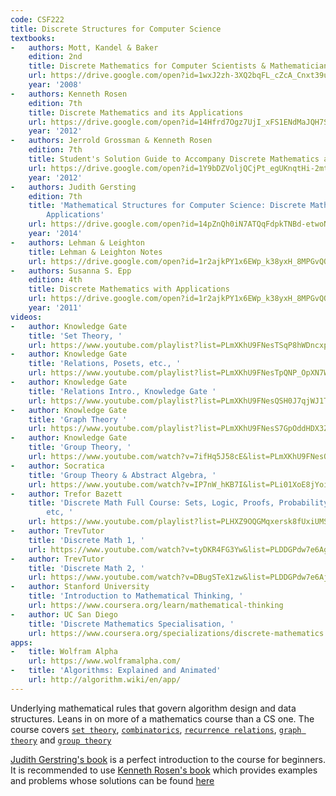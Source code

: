 ```yaml
---
code: CSF222
title: Discrete Structures for Computer Science
textbooks:
-   authors: Mott, Kandel & Baker
    edition: 2nd
    title: Discrete Mathematics for Computer Scientists & Mathematicians
    url: https://drive.google.com/open?id=1wxJ2zh-3XQ2bqFL_cZcA_Cnxt39ulyNM
    year: '2008'
-   authors: Kenneth Rosen
    edition: 7th
    title: Discrete Mathematics and its Applications
    url: https://drive.google.com/open?id=14Hfrd7Ogz7UjI_xFS1ENdMaJQH7STmLb
    year: '2012'
-   authors: Jerrold Grossman & Kenneth Rosen
    edition: 7th
    title: Student's Solution Guide to Accompany Discrete Mathematics and its Applications
    url: https://drive.google.com/open?id=1Y9bDZVoljQCjPt_egUKnqtHi-2mtTY5x
    year: '2012'
-   authors: Judith Gersting
    edition: 7th
    title: 'Mathematical Structures for Computer Science: Discrete Mathematics & its
        Applications'
    url: https://drive.google.com/open?id=14pZnQh0iN7ATQqFdpkTNBd-etwoNzdOY
    year: '2014'
-   authors: Lehman & Leighton
    title: Lehman & Leighton Notes
    url: https://drive.google.com/open?id=1r2ajkPY1x6EWp_k38yxH_8MPGvQOUocO
-   authors: Susanna S. Epp
    edition: 4th
    title: Discrete Mathematics with Applications
    url: https://drive.google.com/open?id=1r2ajkPY1x6EWp_k38yxH_8MPGvQOUocO
    year: '2011'
videos:
-   author: Knowledge Gate
    title: 'Set Theory, '
    url: https://www.youtube.com/playlist?list=PLmXKhU9FNesTSqP8hWDncxpCj8a4uzmu7
-   author: Knowledge Gate
    title: 'Relations, Posets, etc., '
    url: https://www.youtube.com/playlist?list=PLmXKhU9FNesTpQNP_OpXN7WaPwGx7NWsq
-   author: Knowledge Gate
    title: 'Relations Intro., Knowledge Gate '
    url: https://www.youtube.com/playlist?list=PLmXKhU9FNesQSH0J7qjWJ1TFS49o-EVFC
-   author: Knowledge Gate
    title: 'Graph Theory '
    url: https://www.youtube.com/playlist?list=PLmXKhU9FNesS7GpOddHDX3ZCl86_cwcIn
-   author: Knowledge Gate
    title: 'Group Theory, '
    url: https://www.youtube.com/watch?v=7ifHq5J58cE&list=PLmXKhU9FNesQrSgLxm6zx3XxH_M_8n3LA
-   author: Socratica
    title: 'Group Theory & Abstract Algebra, '
    url: https://www.youtube.com/watch?v=IP7nW_hKB7I&list=PLi01XoE8jYoi3SgnnGorR_XOW3IcK-TP6
-   author: Trefor Bazett
    title: 'Discrete Math Full Course: Sets, Logic, Proofs, Probability, Graph Theory,
        etc, '
    url: https://www.youtube.com/playlist?list=PLHXZ9OQGMqxersk8fUxiUMSIx0DBqsKZS
-   author: TrevTutor
    title: 'Discrete Math 1, '
    url: https://www.youtube.com/watch?v=tyDKR4FG3Yw&list=PLDDGPdw7e6Ag1EIznZ-m-qXu4XX3A0cIz
-   author: TrevTutor
    title: 'Discrete Math 2, '
    url: https://www.youtube.com/watch?v=DBugSTeX1zw&list=PLDDGPdw7e6Aj0amDsYInT_8p6xTSTGEi2
-   author: Stanford University
    title: 'Introduction to Mathematical Thinking, '
    url: https://www.coursera.org/learn/mathematical-thinking
-   author: UC San Diego
    title: 'Discrete Mathematics Specialisation, '
    url: https://www.coursera.org/specializations/discrete-mathematics
apps:
-   title: Wolfram Alpha
    url: https://www.wolframalpha.com/
-   title: 'Algorithms: Explained and Animated'
    url: http://algorithm.wiki/en/app/
---
```


Underlying mathematical rules that govern algorithm design and data structures. Leans in on more of a mathematics course than a CS one. The course covers [`set theory`](https://brilliant.org/wiki/set-theory/), [`combinatorics`](https://brilliant.org/wiki/combinatorics/), [`recurrence relations`](https://brilliant.org/wiki/recurrence-relations/), [`graph theory`](https://brilliant.org/wiki/graph-theory/) and [`group theory`](https://brilliant.org/wiki/group-theory-introduction/)

[Judith Gerstring's book](https://drive.google.com/open?id=14pZnQh0iN7ATQqFdpkTNBd-etwoNzdOY) is a perfect introduction to the course for beginners. It is recommended to use [Kenneth Rosen's book](https://drive.google.com/open?id=14Hfrd7Ogz7UjI_xFS1ENdMaJQH7STmLb) which provides examples and problems whose solutions can be found [here](https://drive.google.com/open?id=1Y9bDZVoljQCjPt_egUKnqtHi-2mtTY5x)

